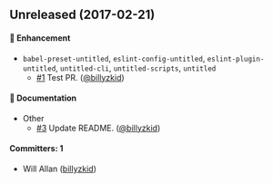 ## Unreleased (2017-02-21)

#### :nail_care: Enhancement
* `babel-preset-untitled`, `eslint-config-untitled`, `eslint-plugin-untitled`, `untitled-cli`, `untitled-scripts`, `untitled`
  * [#1](https://github.com/billyzkid/untitled/pull/1) Test PR. ([@billyzkid](https://github.com/billyzkid))

#### :memo: Documentation
* Other
  * [#3](https://github.com/billyzkid/untitled/pull/3) Update README. ([@billyzkid](https://github.com/billyzkid))

#### Committers: 1
- Will Allan ([billyzkid](https://github.com/billyzkid))